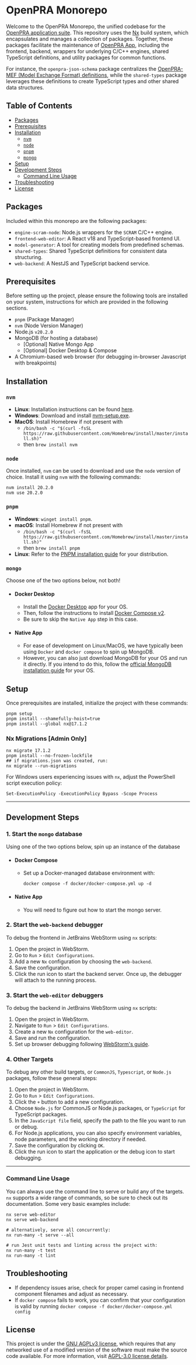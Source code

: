 # OpenPRA Monorepo

Welcome to the OpenPRA Monorepo, the unified codebase for the [OpenPRA application suite](https://docs.openpra.org/). 
This repository uses the [Nx](https://nx.dev) build system, which encapsulates and manages a collection of packages.
Together, these packages facilitate the maintenance of [OpenPRA App](https://app.op), including the frontend, backend, 
wrappers for underlying C/C++ engines, shared TypeScript definitions, and utility packages for common functions.

For instance, the `openpra-json-schema` package centralizes the 
[OpenPRA-MEF (Model Exchange Format) definitions](https://docs.openpra.org/en/model-exchange-formats), while the 
`shared-types` package leverages these definitions to create TypeScript types and other shared data structures.

## Table of Contents

- [Packages](#packages)
- [Prerequisites](#prerequisites)
- [Installation](#installation)
  - [`nvm`](#nvm)
  - [`node`](#node)
  - [`pnpm`](#pnpm)
  - [`mongo`](#mongo)
- [Setup](#setup)
- [Development Steps](#development-steps)
  - [Command Line Usage](#command-line-usage)
- [Troubleshooting](#troubleshooting)
- [License](#license)

## Packages

Included within this monorepo are the following packages:

- `engine-scram-node`: Node.js wrappers for the `SCRAM` C/C++ engine.
- `frontend-web-editor`: A React v18 and TypeScript-based frontend UI.
- `model-generator`: A tool for creating models from predefined schemas.
- `shared-types`: Shared TypeScript definitions for consistent data structuring.
- `web-backend`: A NestJS and TypeScript backend service.

## Prerequisites

Before setting up the project, please ensure the following tools are installed on your system, instructions for which 
are provided in the following sections.

- `pnpm` (Package Manager)
- `nvm` (Node Version Manager)
- Node.js `v20.2.0`
- MongoDB (for hosting a database)
  - [Optional] Native Mongo App
  - [Optional] Docker Desktop & Compose 
- A Chromium-based web browser (for debugging in-browser Javascript with breakpoints)

## Installation

### `nvm`
- **Linux**: Installation instructions can be found [here](https://github.com/nvm-sh/nvm).
- **Windows**: Download and install [nvm-setup.exe](https://github.com/coreybutler/nvm/releases).
- **MacOS**: Install Homebrew if not present with
  - `/bin/bash -c "$(curl -fsSL https://raw.githubusercontent.com/Homebrew/install/master/install.sh)"`
  - then `brew install nvm`

### `node`
Once installed, `nvm` can be used to download and use the `node` version of choice. Install it using `nvm` with the 
following commands:
```shell
nvm install 20.2.0
nvm use 20.2.0
```

### `pnpm`

- **Windows**: `winget install pnpm`.
- **macOS**: Install Homebrew if not present with 
  - `/bin/bash -c "$(curl -fsSL https://raw.githubusercontent.com/Homebrew/install/master/install.sh)"`
  - then `brew install pnpm`
- **Linux**: Refer to the [PNPM installation guide](https://pnpm.io/installation) for your distribution.

### `mongo`

Choose one of the two options below, not both!

* #### Docker Desktop

  * Install the [Docker Desktop](https://www.docker.com/products/docker-desktop/) app for your OS.
  * Then, follow the instructions to install [Docker Compose v2](https://docs.docker.com/compose/install/).
  * Be sure to skip the `Native App` step in this case.

* #### Native App

  * For ease of development on Linux/MacOS, we have typically been using `Docker` and `docker compose` to spin up MongoDB.
  * However, you can also just download MongoDB for your OS and run it directly. If you intend to do this, follow the 
  [official MongoDB installation guide](https://docs.mongodb.com/manual/installation/) for your OS.

## Setup

Once prerequisites are installed, initialize the project with these commands:

```shell
pnpm setup
pnpm install --shamefully-hoist=true
pnpm install --global nx@17.1.2
```

### Nx Migrations [Admin Only]
```shell
nx migrate 17.1.2
pnpm install --no-frozen-lockfile
## if migrations.json was created, run:
nx migrate --run-migrations
```

For Windows users experiencing issues with `nx`, adjust the PowerShell script execution policy:

```shell
Set-ExecutionPolicy -ExecutionPolicy Bypass -Scope Process
```
---
## Development Steps

### 1. Start the `mongo` database
Using one of the two options below, spin up an instance of the database
* #### Docker Compose
  * Set up a Docker-managed database environment with:
    ```shell
    docker compose -f docker/docker-compose.yml up -d
    ```
    
* #### Native App
  * You will need to figure out how to start the mongo server.

### 2. Start the `web-backend` debugger
To debug the frontend in JetBrains WebStorm using `nx` scripts:

1. Open the project in WebStorm.
2. Go to `Run` > `Edit Configurations`.
3. Add a new `Nx` configuration by choosing the `web-backend`.
4. Save the configuration.
5. Click the run icon to start the backend server. Once up, the debugger will attach to the running process.

### 3. Start the `web-editor` debuggers
To debug the backend in JetBrains WebStorm using `nx` scripts:

1. Open the project in WebStorm.
2. Navigate to `Run` > `Edit Configurations`.
3. Create a new `Nx` configuration for the `web-editor`.
4. Save and run the configuration.
5. Set up browser debugging following [WebStorm's guide](https://www.jetbrains.com/help/webstorm/debugging-javascript-in-chrome.html).

### 4. Other Targets
To debug any other build targets, or `CommonJS`, `Typescript`, or `Node.js` packages, follow these general steps:

1. Open the project in WebStorm.
2. Go to `Run` > `Edit Configurations`.
3. Click the `+` button to add a new configuration.
4. Choose `Node.js` for CommonJS or Node.js packages, or `TypeScript` for TypeScript packages.
5. In the `JavaScript file` field, specify the path to the file you want to run or debug.
6. For Node.js applications, you can also specify environment variables, node parameters, and the working directory if needed.
7. Save the configuration by clicking `OK`.
8. Click the run icon to start the application or the debug icon to start debugging.

---
### Command Line Usage

You can always use the command line to serve or build any of the targets. `nx` supports a wide range of commands, so be 
sure to check out its documentation. Some very basic examples include:
```shell
nx serve web-editor
nx serve web-backend

# alternatively, serve all concurrently:
nx run-many -t serve --all

# run Jest unit tests and linting across the project with:
nx run-many -t test
nx run-many -t lint
```

## Troubleshooting

- If dependency issues arise, check for proper camel casing in frontend component filenames and adjust as necessary.
- If `docker compose` fails to work, you can confirm that your configuration is valid by running `docker compose -f docker/docker-compose.yml config`
## License

This project is under the [GNU AGPLv3 license](LICENSE.md), which requires that any networked use of a modified version 
of the software must make the source code available. For more information, visit [AGPL-3.0 license details](https://choosealicense.com/licenses/agpl-3.0/).
